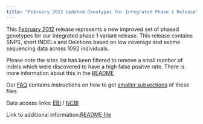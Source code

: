 ```yaml
---
title: "February 2012 Updated Genotypes for Integrated Phase 1 Release"
---
```

                    
This [February 2012](ftp://ftp.1000genomes.ebi.ac.uk/vol1/ftp/technical/working/20120316_phase1_integrated_release_version2) release represents a new improved set of phased genotypes for our integrated phase 1 variant release. This release contains SNPS, short INDELs and Deletions based on low coverage and exome sequencing data across 1092 individuals.

Please note the sites list has been filtered to remove a small number of indels which were discovered to have a high false positve rate. There is more information about this in the [README](ftp://ftp.1000genomes.ebi.ac.uk/vol1/ftp/release/20110521/README.phase1_integrated_release_version2_20120214)

Our [FAQ](/faq) contains instructions on how to get [smaller subsections](/faq/how-do-i-get-sub-section-vcf-file) of these files

Data access links: [EBI](ftp://ftp.1000genomes.ebi.ac.uk/vol1/ftp/release/20110521) / [NCBI](ftp://ftp-trace.ncbi.nih.gov/1000genomes/ftp/release/20110521)

Link to additional information:[README file](ftp://ftp.1000genomes.ebi.ac.uk/vol1/ftp/technical/working/20120316_phase1_integrated_release_version2/README.phase1_integrated_release_version2_20120214)
